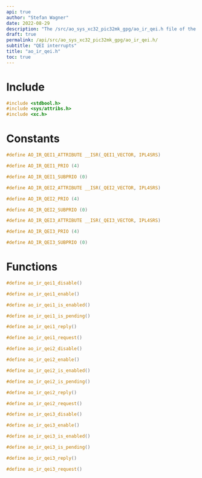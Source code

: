 ```yaml
---
api: true
author: "Stefan Wagner"
date: 2022-08-29
description: "The /src/ao_sys_xc32_pic32mk_gpg/ao_ir_qei.h file of the ao real-time operating system."
draft: true
permalink: /api/src/ao_sys_xc32_pic32mk_gpg/ao_ir_qei.h/
subtitle: "QEI interrupts"
title: "ao_ir_qei.h"
toc: true
---
```


# Include

```c
#include <stdbool.h>
#include <sys/attribs.h>
#include <xc.h>
```

# Constants

```c
#define AO_IR_QEI1_ATTRIBUTE __ISR(_QEI1_VECTOR, IPL4SRS)
```

```c
#define AO_IR_QEI1_PRIO (4)
```

```c
#define AO_IR_QEI1_SUBPRIO (0)
```

```c
#define AO_IR_QEI2_ATTRIBUTE __ISR(_QEI2_VECTOR, IPL4SRS)
```

```c
#define AO_IR_QEI2_PRIO (4)
```

```c
#define AO_IR_QEI2_SUBPRIO (0)
```

```c
#define AO_IR_QEI3_ATTRIBUTE __ISR(_QEI3_VECTOR, IPL4SRS)
```

```c
#define AO_IR_QEI3_PRIO (4)
```

```c
#define AO_IR_QEI3_SUBPRIO (0)
```

# Functions

```c
#define ao_ir_qei1_disable()
```

```c
#define ao_ir_qei1_enable()
```

```c
#define ao_ir_qei1_is_enabled()
```

```c
#define ao_ir_qei1_is_pending()
```

```c
#define ao_ir_qei1_reply()
```

```c
#define ao_ir_qei1_request()
```

```c
#define ao_ir_qei2_disable()
```

```c
#define ao_ir_qei2_enable()
```

```c
#define ao_ir_qei2_is_enabled()
```

```c
#define ao_ir_qei2_is_pending()
```

```c
#define ao_ir_qei2_reply()
```

```c
#define ao_ir_qei2_request()
```

```c
#define ao_ir_qei3_disable()
```

```c
#define ao_ir_qei3_enable()
```

```c
#define ao_ir_qei3_is_enabled()
```

```c
#define ao_ir_qei3_is_pending()
```

```c
#define ao_ir_qei3_reply()
```

```c
#define ao_ir_qei3_request()
```

